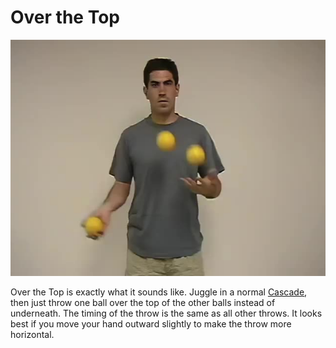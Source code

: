 # Over the Top

![OverTheTop](/site/videos/poster/overthetop.jpg)

Over the Top is exactly what it sounds like. Juggle in a normal [Cascade](/site/en/cascade/README.md), then just throw one ball over the top of the other balls instead of underneath. The timing of the throw is the same as all other throws. It looks best if you move your hand outward slightly to make the throw more horizontal.

